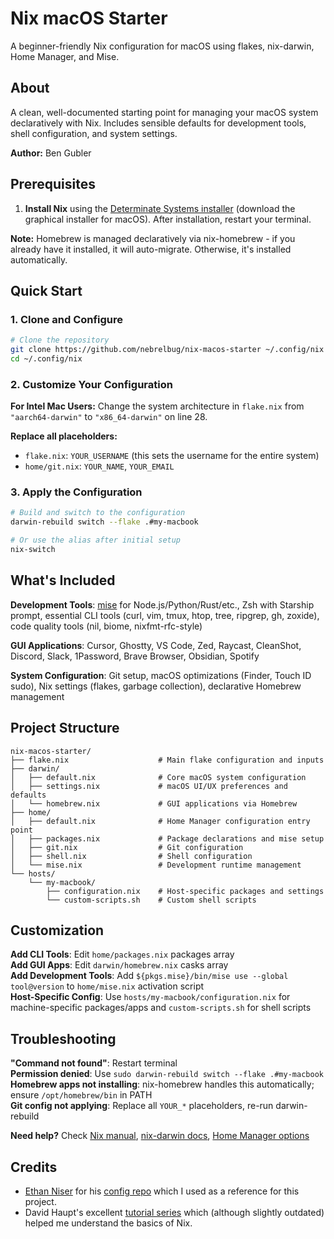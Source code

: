 # Nix macOS Starter

A beginner-friendly Nix configuration for macOS using flakes, nix-darwin, Home Manager, and Mise.

## About

A clean, well-documented starting point for managing your macOS system declaratively with Nix. Includes sensible defaults for development tools, shell configuration, and system settings.

**Author:** Ben Gubler

## Prerequisites

1. **Install Nix** using the [Determinate Systems installer](https://docs.determinate.systems/#products) (download the graphical installer for macOS). After installation, restart your terminal.

**Note:** Homebrew is managed declaratively via nix-homebrew - if you already have it installed, it will auto-migrate. Otherwise, it's installed automatically.

## Quick Start

### 1. Clone and Configure

```bash
# Clone the repository
git clone https://github.com/nebrelbug/nix-macos-starter ~/.config/nix
cd ~/.config/nix
```

### 2. Customize Your Configuration

**For Intel Mac Users:** Change the system architecture in `flake.nix` from `"aarch64-darwin"` to `"x86_64-darwin"` on line 28.

**Replace all placeholders:**

- `flake.nix`: `YOUR_USERNAME` (this sets the username for the entire system)
- `home/git.nix`: `YOUR_NAME`, `YOUR_EMAIL`

### 3. Apply the Configuration

```bash
# Build and switch to the configuration
darwin-rebuild switch --flake .#my-macbook

# Or use the alias after initial setup
nix-switch
```

## What's Included

**Development Tools**: [mise](https://mise.jdx.dev/) for Node.js/Python/Rust/etc., Zsh with Starship prompt, essential CLI tools (curl, vim, tmux, htop, tree, ripgrep, gh, zoxide), code quality tools (nil, biome, nixfmt-rfc-style)

**GUI Applications**: Cursor, Ghostty, VS Code, Zed, Raycast, CleanShot, Discord, Slack, 1Password, Brave Browser, Obsidian, Spotify

**System Configuration**: Git setup, macOS optimizations (Finder, Touch ID sudo), Nix settings (flakes, garbage collection), declarative Homebrew management

## Project Structure

```
nix-macos-starter/
├── flake.nix                    # Main flake configuration and inputs
├── darwin/
│   ├── default.nix              # Core macOS system configuration
│   ├── settings.nix             # macOS UI/UX preferences and defaults
│   └── homebrew.nix             # GUI applications via Homebrew
├── home/
│   ├── default.nix              # Home Manager configuration entry point
│   ├── packages.nix             # Package declarations and mise setup
│   ├── git.nix                  # Git configuration
│   ├── shell.nix                # Shell configuration
│   └── mise.nix                 # Development runtime management
└── hosts/
    └── my-macbook/
        ├── configuration.nix    # Host-specific packages and settings
        └── custom-scripts.sh    # Custom shell scripts
```

## Customization

**Add CLI Tools**: Edit `home/packages.nix` packages array  
**Add GUI Apps**: Edit `darwin/homebrew.nix` casks array  
**Add Development Tools**: Add `${pkgs.mise}/bin/mise use --global tool@version` to `home/mise.nix` activation script  
**Host-Specific Config**: Use `hosts/my-macbook/configuration.nix` for machine-specific packages/apps and `custom-scripts.sh` for shell scripts

## Troubleshooting

**"Command not found"**: Restart terminal  
**Permission denied**: Use `sudo darwin-rebuild switch --flake .#my-macbook`  
**Homebrew apps not installing**: nix-homebrew handles this automatically; ensure `/opt/homebrew/bin` in PATH  
**Git config not applying**: Replace all `YOUR_*` placeholders, re-run darwin-rebuild

**Need help?** Check [Nix manual](https://nixos.org/manual/nix/stable/), [nix-darwin docs](https://github.com/LnL7/nix-darwin), [Home Manager options](https://nix-community.github.io/home-manager/options.html)

## Credits

- [Ethan Niser](https://github.com/ethanniser) for his [config repo](https://github.com/ethanniser/config) which I used as a reference for this project.
- David Haupt's excellent [tutorial series](https://davi.sh/blog/2024/01/nix-darwin/) which (although slightly outdated) helped me understand the basics of Nix.
